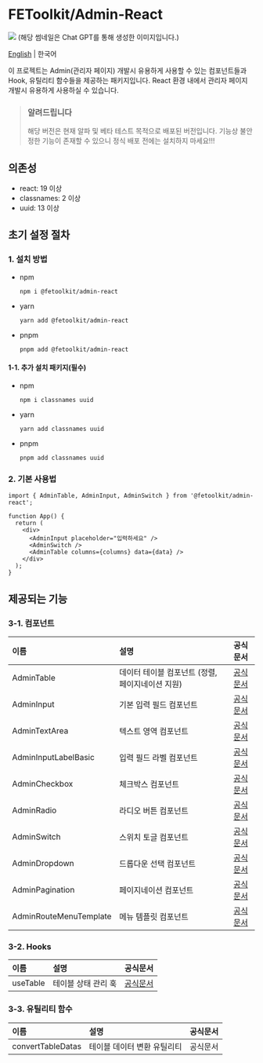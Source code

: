 # FEToolkit/Admin-React

![](https://fejumvuajiwc28287693.gcdn.ntruss.com/fetoolkit/fetoolkit_thumbnail.png)
(해당 썸네일은 Chat GPT를 통해 생성한 이미지입니다.)

[English](./README.md) | 한국어

이 프로젝트는 Admin(관리자 페이지) 개발시 유용하게 사용할 수 있는 컴포넌트들과 Hook, 유틸리티 함수들을 제공하는 패키지입니다. React 환경 내에서 관리자 페이지 개발시 유용하게 사용하실 수 있습니다.

> ### 알려드립니다
>
> 해당 버전은 현재 알파 및 베타 테스트 목적으로 배포된 버전입니다. 기능상 불안정한 기능이 존재할 수 있으니 정식 배포 전에는 설치하지 마세요!!!

## 의존성

- react: 19 이상
- classnames: 2 이상
- uuid: 13 이상

## 초기 설정 절차

### 1. 설치 방법

- npm
  ```
  npm i @fetoolkit/admin-react
  ```
- yarn
  ```
  yarn add @fetoolkit/admin-react
  ```
- pnpm
  ```
  pnpm add @fetoolkit/admin-react
  ```

#### 1-1. 추가 설치 패키지(필수)

- npm
  ```
  npm i classnames uuid
  ```
- yarn
  ```
  yarn add classnames uuid
  ```
- pnpm
  ```
  pnpm add classnames uuid
  ```

### 2. 기본 사용법

```tsx
import { AdminTable, AdminInput, AdminSwitch } from '@fetoolkit/admin-react';

function App() {
  return (
    <div>
      <AdminInput placeholder="입력하세요" />
      <AdminSwitch />
      <AdminTable columns={columns} data={data} />
    </div>
  );
}
```

## 제공되는 기능

### 3-1. 컴포넌트

| 이름                   | 설명                                             |                      공식문서                       |
| :--------------------- | :----------------------------------------------- | :-------------------------------------------------: |
| AdminTable             | 데이터 테이블 컴포넌트 (정렬, 페이지네이션 지원) |      [공식문서](./docs/ko/component_table.md)       |
| AdminInput             | 기본 입력 필드 컴포넌트                          |      [공식문서](./docs/ko/component_input.md)       |
| AdminTextArea          | 텍스트 영역 컴포넌트                             |     [공식문서](./docs/ko/component_textarea.md)     |
| AdminInputLabelBasic   | 입력 필드 라벨 컴포넌트                          | [공식문서](./docs/ko/component_inputlabel_basic.md) |
| AdminCheckbox          | 체크박스 컴포넌트                                |     [공식문서](./docs/ko/component_checkbox.md)     |
| AdminRadio             | 라디오 버튼 컴포넌트                             |      [공식문서](./docs/ko/component_radio.md)       |
| AdminSwitch            | 스위치 토글 컴포넌트                             |      [공식문서](./docs/ko/component_switch.md)      |
| AdminDropdown          | 드롭다운 선택 컴포넌트                           |     [공식문서](./docs/ko/component_dropdown.md)     |
| AdminPagination        | 페이지네이션 컴포넌트                            |    [공식문서](./docs/ko/component_pagination.md)    |
| AdminRouteMenuTemplate | 메뉴 템플릿 컴포넌트                             |   [공식문서](./docs/ko/component_menutemplate.md)   |

### 3-2. Hooks

| 이름     | 설명                |                공식문서                |
| :------- | :------------------ | :------------------------------------: |
| useTable | 테이블 상태 관리 훅 | [공식문서](./docs/ko/hook_useTable.md) |

### 3-3. 유틸리티 함수

| 이름              | 설명                        | 공식문서 |
| :---------------- | :-------------------------- | :------: |
| convertTableDatas | 테이블 데이터 변환 유틸리티 | 공식문서 |
